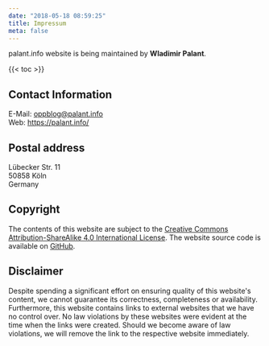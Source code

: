 ```yaml
---
date: "2018-05-18 08:59:25"
title: Impressum
meta: false
---
```


palant.info website is being maintained by **Wladimir Palant**.

{{< toc >}}

## Contact Information

E-Mail: <oppblog@palant.info><br>
Web: <https://palant.info/>

## Postal address

Lübecker Str. 11\
50858 Köln\
Germany

## Copyright

The contents of this website are subject to the [Creative Commons Attribution-ShareAlike 4.0 International License](http://creativecommons.org/licenses/by-sa/4.0/). The website source code is available on [GitHub](https://github.com/palant/palant.info/).

## Disclaimer

Despite spending a significant effort on ensuring quality of this website's content, we cannot guarantee its correctness, completeness or availability. Furthermore, this website contains links to external websites that we have no control over. No law violations by these websites were evident at the time when the links were created. Should we become aware of law violations, we will remove the link to the respective website immediately.
